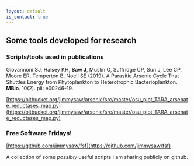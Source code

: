 ```yaml
---
layout: default
is_contact: true
---
```


## Some tools developed for research

### Scripts/tools used in publications

Giovannoni SJ, Halsey KH, **Saw J**, Muslin O, Suffridge CP, Sun J, Lee CP, Moore ER, Temperton B, Noell SE (2019). A Parasitic Arsenic Cycle That Shuttles Energy from Phytoplankton to Heterotrophic Bacterioplankton. **MBio**. 10(2). pii: e00246-19.

[https://bitbucket.org/jimmysaw/arsenic/src/master/osu_plot_TARA_arsenate_reductases_map.py](https://bitbucket.org/jimmysaw/arsenic/src/master/osu_plot_TARA_arsenate_reductases_map.py)



### Free Software Fridays! 
[https://github.com/jimmysaw/fsf](https://github.com/jimmysaw/fsf)

A collection of some *possibly* useful scripts I am sharing publicly on github.
